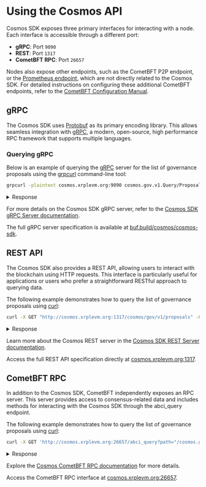 # Using the Cosmos API

Cosmos SDK exposes three primary interfaces for interacting with a node. Each interface is accessible through a different port:

* **gRPC**: Port `9090`
* **REST**: Port `1317`
* **CometBFT RPC**: Port `26657`

Nodes also expose other endpoints, such as the CometBFT P2P endpoint, or the [Prometheus endpoint](https://docs.cometbft.com/v1.0/explanation/core/metrics), which are not directly related to the Cosmos SDK. For detailed instructions on configuring these additional CometBFT endpoints, refer to the [CometBFT Configuration Manual](https://docs.cometbft.com/v1.0/references/config/).

## gRPC

The Cosmos SDK uses [Protobuf](https://protobuf.dev/) as its primary encoding library. This allows seamless integration with [gRPC](https://grpc.io/), a modern, open-source, high performance RPC framework that supports multiple languages.

### Querying gRPC

Below is an example of querying the [gRPC](https://grpc.io/) server for the list of governance proposals using the [grpcurl](https://github.com/fullstorydev/grpcurl) command-line tool:

```bash
grpcurl -plaintext cosmos.xrplevm.org:9090 cosmos.gov.v1.Query/Proposals
```

<details>

<summary>Response</summary>

For brevity, only the most recent proposal is shown here.

```json
    {
        "proposals": [
            {
                "id": "49",
                "messages": [
                    {
                    "@type": "/ethermint.evm.v1.MsgUpdateParams",
                    "authority": "ethm10d07y265gmmuvt4z0w9aw880jnsr700jpva843",
                    "params": {
                        "evmDenom": "axrp",
                        "extraEips": [
                        "ethereum_3855"
                        ],
                        "chainConfig": {
                        "homesteadBlock": "0",
                        "daoForkBlock": "0",
                        "daoForkSupport": true,
                        "eip150Block": "0",
                        "eip150Hash": "0x0000000000000000000000000000000000000000000000000000000000000000",
                        "eip155Block": "0",
                        "eip158Block": "0",
                        "byzantiumBlock": "0",
                        "constantinopleBlock": "0",
                        "petersburgBlock": "0",
                        "istanbulBlock": "0",
                        "muirGlacierBlock": "0",
                        "berlinBlock": "0",
                        "londonBlock": "0",
                        "arrowGlacierBlock": "0",
                        "grayGlacierBlock": "0",
                        "mergeNetsplitBlock": "0",
                        "shanghaiBlock": "0",
                        "cancunBlock": "0"
                        },
                        "accessControl": {
                        "create": {},
                        "call": {}
                        },
                        "activeStaticPrecompiles": [
                        "0x0000000000000000000000000000000000000100",
                        "0x0000000000000000000000000000000000000400",
                        "0x0000000000000000000000000000000000000804",
                        "0x0000000000000000000000000000000000000805"
                        ]
                    }
                    }
                ],
                "status": "PROPOSAL_STATUS_PASSED",
                "finalTallyResult": {
                    "yesCount": "16000000",
                    "abstainCount": "0",
                    "noCount": "0",
                    "noWithVetoCount": "0"
                },
                "submitTime": "2024-12-30T09:11:09.219483970Z",
                "depositEndTime": "2025-01-01T09:11:09.219483970Z",
                "totalDeposit": [
                    {
                    "denom": "axrp",
                    "amount": "250000000000000000000"
                    }
                ],
                "votingStartTime": "2024-12-30T09:11:09.219483970Z",
                "votingEndTime": "2024-12-31T09:11:09.219483970Z",
                "metadata": "ipfs://CID",
                "title": "Replace the 0x0 Address with 0x805 in active_precompiles",
                "summary": "A bug in active_precompiles is causing failures in both the precompiles and the x/evm module due to incorrect parameter initialization. This proposal addresses the issue by substituting the 0x0 address with 0x805, ensuring stable and proper functionality for the precompiles and the x/evm module.",
                "proposer": "ethm1akwntffy4us9nhgcmgjxdg78v5w3xtwletyjmv",
                "expedited": true
            }
        ],
    },
    "pagination": {
        "total": "49"
    }
```

</details>

For more details on the Cosmos SDK gRPC server, refer to the [Cosmos SDK gRPC Server documentation](https://docs.cosmos.network/v0.50/learn/advanced/grpc_rest#grpc-server).

The full gRPC server specification is available at [buf.build/cosmos/cosmos-sdk](https://buf.build/cosmos/cosmos-sdk).

## REST API

The Cosmos SDK also provides a REST API, allowing users to interact with the blockchain using HTTP requests. This interface is particularly useful for applications or users who prefer a straightforward RESTful approach to querying data.

The following example demonstrates how to query the list of governance proposals using [curl](https://github.com/curl/curl):

```bash
curl -X GET "http://cosmos.xrplevm.org:1317/cosmos/gov/v1/proposals" -H "accept: application/json"
```

<details>

<summary>Response</summary>

For brevity, only the most recent proposal is shown here.

```json
    {
        "proposals": [
            {
                "id": "49",
                "messages": [{
                    "@type": "/ethermint.evm.v1.MsgUpdateParams",
                    "authority": "ethm10d07y265gmmuvt4z0w9aw880jnsr700jpva843",
                    "params": {
                        "evm_denom": "axrp",
                        "extra_eips": ["ethereum_3855"],
                        "chain_config": {
                            "homestead_block": "0",
                            "dao_fork_block": "0",
                            "dao_fork_support": true,
                            "eip150_block": "0",
                            "eip150_hash": "0x0000000000000000000000000000000000000000000000000000000000000000",
                            "eip155_block": "0",
                            "eip158_block": "0",
                            "byzantium_block": "0",
                            "constantinople_block": "0",
                            "petersburg_block": "0",
                            "istanbul_block": "0",
                            "muir_glacier_block": "0",
                            "berlin_block": "0",
                            "london_block": "0",
                            "arrow_glacier_block": "0",
                            "gray_glacier_block": "0",
                            "merge_netsplit_block": "0",
                            "shanghai_block": "0",
                            "cancun_block": "0"
                        },
                        "allow_unprotected_txs": false,
                        "evm_channels": [],
                        "access_control": {
                            "create": {
                                "access_type": "ACCESS_TYPE_PERMISSIONLESS",
                                "access_control_list": []
                            },
                            "call": {
                                "access_type": "ACCESS_TYPE_PERMISSIONLESS",
                                "access_control_list": []
                            }
                        },
                        "active_static_precompiles": ["0x0000000000000000000000000000000000000100", "0x0000000000000000000000000000000000000400", "0x0000000000000000000000000000000000000804", "0x0000000000000000000000000000000000000805"]
                    }
                }],
                "status": "PROPOSAL_STATUS_PASSED",
                "final_tally_result": {
                    "yes_count": "16000000",
                    "abstain_count": "0",
                    "no_count": "0",
                    "no_with_veto_count": "0"
                },
                "submit_time": "2024-12-30T09:11:09.219483970Z",
                "deposit_end_time": "2025-01-01T09:11:09.219483970Z",
                "total_deposit": [{
                    "denom": "axrp",
                    "amount": "250000000000000000000"
                }],
                "voting_start_time": "2024-12-30T09:11:09.219483970Z",
                "voting_end_time": "2024-12-31T09:11:09.219483970Z",
                "metadata": "ipfs://CID",
                "title": "Replace the 0x0 Address with 0x805 in active_precompiles",
                "summary": "A bug in active_precompiles is causing failures in both the precompiles and the x/evm module due to incorrect parameter initialization. This proposal addresses the issue by substituting the 0x0 address with 0x805, ensuring stable and proper functionality for the precompiles and the x/evm module.",
                "proposer": "ethm1akwntffy4us9nhgcmgjxdg78v5w3xtwletyjmv",
                "expedited": true,
                "failed_reason": ""
            }
        ],
    },
    "pagination": {
        "next_key": null,
        "total": "49"
    }
```

</details>

Learn more about the Cosmos REST server in the [Cosmos SDK REST Server documentation](https://docs.cosmos.network/v0.50/learn/advanced/grpc_rest#rest-server).

Access the full REST API specification directly at [cosmos.xrplevm.org:1317](http://cosmos.xrplevm.org:1317/).

## CometBFT RPC

In addition to the Cosmos SDK, CometBFT independently exposes an RPC server. This server provides access to consensus-related data and includes methods for interacting with the Cosmos SDK through the abci_query endpoint.

The following example demonstrates how to query the list of governance proposals using [curl](https://github.com/curl/curl):

```bash
curl -X GET 'http://cosmos.xrplevm.org:26657/abci_query?path="/cosmos.gov.v1.Query/Proposals"' -H "accept: application/json"
```

<details>

<summary>Response</summary>

The response includes metadata about the request and the encoded result. The `value` field (which has been trimmed for brevity) contains the encoded data, that must be decoded (typically Base64) to extract the full content.

```json
{
    "jsonrpc": "2.0",
    "id": -1,
    "result": {
        "response": {
            "code": 0,
            "log": "",
            "info": "",
            "index": "0",
            "key": null,
            "value": "CqwCCAEShgEKKC9...dsZXR5am12cAESAhAx",
            "proofOps": null,
            "height": "13713161",
            "codespace": ""
        }
    }
}
```

</details>

Explore the [Cosmos CometBFT RPC documentation](https://docs.cosmos.network/v0.50/learn/advanced/grpc_rest#cometbft-rpc) for more details.

Access the CometBFT RPC interface at [cosmos.xrplevm.org:26657](http://cosmos.xrplevm.org:26657).